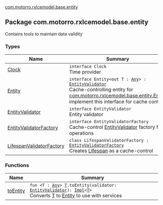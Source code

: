 [com.motorro.rxlcemodel.base.entity](./index.md)

## Package com.motorro.rxlcemodel.base.entity

Contains tools to maintain data validity

### Types

| Name | Summary |
|---|---|
| [Clock](-clock/index.md) | `interface Clock`<br>Time provider |
| [Entity](-entity/index.md) | `interface Entity<out T : `[`Any`](https://kotlinlang.org/api/latest/jvm/stdlib/kotlin/-any/index.html)`> : `[`EntityValidator`](-entity-validator/index.md)<br>Cache-controlling entity for [com.motorro.rxlcemodel.base.entity.Entity](-entity/index.md) implement this interface for cache control |
| [EntityValidator](-entity-validator/index.md) | `interface EntityValidator`<br>Entity validator |
| [EntityValidatorFactory](-entity-validator-factory/index.md) | `interface EntityValidatorFactory`<br>Cache-control [EntityValidator](-entity-validator/index.md) factory for operations |
| [LifespanValidatorFactory](-lifespan-validator-factory/index.md) | `class LifespanValidatorFactory : `[`EntityValidatorFactory`](-entity-validator-factory/index.md)<br>Creates [Lifespan](-entity-validator/-lifespan/index.md) as a cache-control |

### Functions

| Name | Summary |
|---|---|
| [toEntity](to-entity.md) | `fun <T : `[`Any`](https://kotlinlang.org/api/latest/jvm/stdlib/kotlin/-any/index.html)`> `[`T`](to-entity.md#T)`.toEntity(validator: `[`EntityValidator`](-entity-validator/index.md)`): `[`Impl`](-entity/-impl/index.md)`<`[`T`](to-entity.md#T)`>`<br>Converts [T](to-entity.md#T) to [Entity](-entity/index.md) to use with services |
